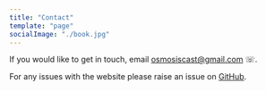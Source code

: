 ```yaml
---
title: "Contact"
template: "page"
socialImage: "./book.jpg"
---
```


If you would like to get in touch, email [osmosiscast@gmail.com](osmosiscast@gmail.com) ☏.

For any issues with the website please raise an issue on [GitHub](https://github.com/osmosiscast/osmosis-website/issues).
